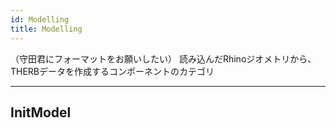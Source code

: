 ```yaml
---
id: Modelling
title: Modelling
---
```

（守田君にフォーマットをお願いしたい）
読み込んだRhinoジオメトリから、THERBデータを作成するコンポーネントのカテゴリ

---

## InitModel  
